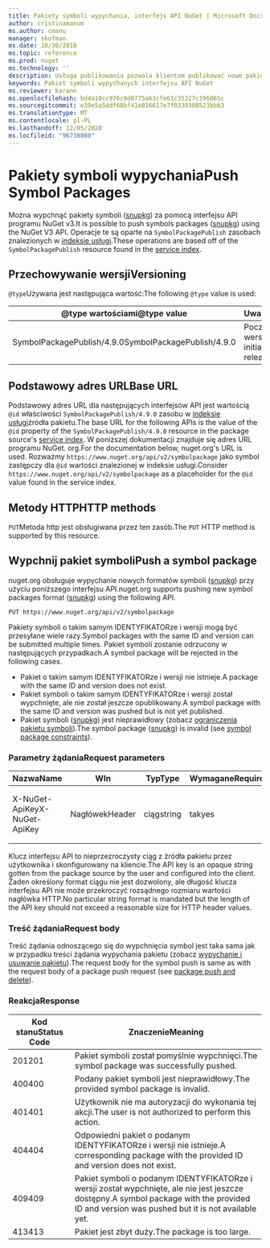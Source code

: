 ```yaml
---
title: Pakiety symboli wypychania, interfejs API NuGet | Microsoft Docs
author: cristinamanum
ms.author: cmanu
manager: skofman
ms.date: 10/30/2018
ms.topic: reference
ms.prod: nuget
ms.technology: ''
description: Usługa publikowania pozwala klientom publikować nowe pakiety symboli.
keywords: Pakiet symboli wypychanych interfejsu API NuGet
ms.reviewer: karann
ms.openlocfilehash: bd4a10cc976c9d0775a63cfe61c35327c196065c
ms.sourcegitcommit: e39e5a5ddf68bf41e816617e7f0339308523bbb3
ms.translationtype: MT
ms.contentlocale: pl-PL
ms.lasthandoff: 12/05/2020
ms.locfileid: "96738880"
---
```

# <a name="push-symbol-packages"></a><span data-ttu-id="18aa5-104">Pakiety symboli wypychania</span><span class="sxs-lookup"><span data-stu-id="18aa5-104">Push Symbol Packages</span></span>

<span data-ttu-id="18aa5-105">Można wypchnąć pakiety symboli ([snupkg](../create-packages/Symbol-Packages-snupkg.md)) za pomocą interfejsu API programu NuGet v3.</span><span class="sxs-lookup"><span data-stu-id="18aa5-105">It is possible to push symbols packages ([snupkg](../create-packages/Symbol-Packages-snupkg.md)) using the NuGet V3 API.</span></span>
<span data-ttu-id="18aa5-106">Operacje te są oparte na `SymbolPackagePublish` zasobach znalezionych w [indeksie usługi](service-index.md).</span><span class="sxs-lookup"><span data-stu-id="18aa5-106">These operations are based off of the `SymbolPackagePublish` resource found in the [service index](service-index.md).</span></span>

## <a name="versioning"></a><span data-ttu-id="18aa5-107">Przechowywanie wersji</span><span class="sxs-lookup"><span data-stu-id="18aa5-107">Versioning</span></span>

<span data-ttu-id="18aa5-108">`@type`Używana jest następująca wartość:</span><span class="sxs-lookup"><span data-stu-id="18aa5-108">The following `@type` value is used:</span></span>

<span data-ttu-id="18aa5-109">@type wartościami</span><span class="sxs-lookup"><span data-stu-id="18aa5-109">@type value</span></span>                 | <span data-ttu-id="18aa5-110">Uwagi</span><span class="sxs-lookup"><span data-stu-id="18aa5-110">Notes</span></span>
--------------------        | -----
<span data-ttu-id="18aa5-111">SymbolPackagePublish/4.9.0</span><span class="sxs-lookup"><span data-stu-id="18aa5-111">SymbolPackagePublish/4.9.0</span></span>  | <span data-ttu-id="18aa5-112">Początkowa wersja</span><span class="sxs-lookup"><span data-stu-id="18aa5-112">The initial release</span></span>

## <a name="base-url"></a><span data-ttu-id="18aa5-113">Podstawowy adres URL</span><span class="sxs-lookup"><span data-stu-id="18aa5-113">Base URL</span></span>

<span data-ttu-id="18aa5-114">Podstawowy adres URL dla następujących interfejsów API jest wartością `@id` właściwości `SymbolPackagePublish/4.9.0` zasobu w [indeksie usługi](service-index.md)źródła pakietu.</span><span class="sxs-lookup"><span data-stu-id="18aa5-114">The base URL for the following APIs is the value of the `@id` property of the `SymbolPackagePublish/4.9.0` resource in the package source's [service index](service-index.md).</span></span> <span data-ttu-id="18aa5-115">W poniższej dokumentacji znajduje się adres URL programu NuGet. org.</span><span class="sxs-lookup"><span data-stu-id="18aa5-115">For the documentation below, nuget.org's URL is used.</span></span> <span data-ttu-id="18aa5-116">Rozważmy `https://www.nuget.org/api/v2/symbolpackage` jako symbol zastępczy dla `@id` wartości znalezionej w indeksie usługi.</span><span class="sxs-lookup"><span data-stu-id="18aa5-116">Consider `https://www.nuget.org/api/v2/symbolpackage` as a placeholder for the `@id` value found in the service index.</span></span>

## <a name="http-methods"></a><span data-ttu-id="18aa5-117">Metody HTTP</span><span class="sxs-lookup"><span data-stu-id="18aa5-117">HTTP methods</span></span>

<span data-ttu-id="18aa5-118">`PUT`Metoda http jest obsługiwana przez ten zasób.</span><span class="sxs-lookup"><span data-stu-id="18aa5-118">The `PUT` HTTP method is supported by this resource.</span></span> 

## <a name="push-a-symbol-package"></a><span data-ttu-id="18aa5-119">Wypchnij pakiet symboli</span><span class="sxs-lookup"><span data-stu-id="18aa5-119">Push a symbol package</span></span>

<span data-ttu-id="18aa5-120">nuget.org obsługuje wypychanie nowych formatów symboli ([snupkg](../create-packages/Symbol-Packages-snupkg.md)) przy użyciu poniższego interfejsu API.</span><span class="sxs-lookup"><span data-stu-id="18aa5-120">nuget.org supports pushing new symbol packages format ([snupkg](../create-packages/Symbol-Packages-snupkg.md)) using the following API.</span></span> 

    PUT https://www.nuget.org/api/v2/symbolpackage

<span data-ttu-id="18aa5-121">Pakiety symboli o takim samym IDENTYFIKATORze i wersji mogą być przesyłane wiele razy.</span><span class="sxs-lookup"><span data-stu-id="18aa5-121">Symbol packages with the same ID and version can be submitted multiple times.</span></span> <span data-ttu-id="18aa5-122">Pakiet symboli zostanie odrzucony w następujących przypadkach.</span><span class="sxs-lookup"><span data-stu-id="18aa5-122">A symbol package will be rejected in the following cases.</span></span>
- <span data-ttu-id="18aa5-123">Pakiet o takim samym IDENTYFIKATORze i wersji nie istnieje.</span><span class="sxs-lookup"><span data-stu-id="18aa5-123">A package with the same ID and version does not exist.</span></span>
- <span data-ttu-id="18aa5-124">Pakiet symboli o takim samym IDENTYFIKATORze i wersji został wypchnięte, ale nie został jeszcze opublikowany.</span><span class="sxs-lookup"><span data-stu-id="18aa5-124">A symbol package with the same ID and version was pushed but is not yet published.</span></span>
- <span data-ttu-id="18aa5-125">Pakiet symboli ([snupkg](../create-packages/Symbol-Packages-snupkg.md)) jest nieprawidłowy (zobacz [ograniczenia pakietu symboli](../create-packages/Symbol-Packages-snupkg.md)).</span><span class="sxs-lookup"><span data-stu-id="18aa5-125">The symbol package ([snupkg](../create-packages/Symbol-Packages-snupkg.md)) is invalid (see [symbol package constraints](../create-packages/Symbol-Packages-snupkg.md)).</span></span>

### <a name="request-parameters"></a><span data-ttu-id="18aa5-126">Parametry żądania</span><span class="sxs-lookup"><span data-stu-id="18aa5-126">Request parameters</span></span>

<span data-ttu-id="18aa5-127">Nazwa</span><span class="sxs-lookup"><span data-stu-id="18aa5-127">Name</span></span>           | <span data-ttu-id="18aa5-128">W</span><span class="sxs-lookup"><span data-stu-id="18aa5-128">In</span></span>     | <span data-ttu-id="18aa5-129">Typ</span><span class="sxs-lookup"><span data-stu-id="18aa5-129">Type</span></span>   | <span data-ttu-id="18aa5-130">Wymagane</span><span class="sxs-lookup"><span data-stu-id="18aa5-130">Required</span></span> | <span data-ttu-id="18aa5-131">Uwagi</span><span class="sxs-lookup"><span data-stu-id="18aa5-131">Notes</span></span>
-------------- | ------ | ------ | -------- | -----
<span data-ttu-id="18aa5-132">X-NuGet-ApiKey</span><span class="sxs-lookup"><span data-stu-id="18aa5-132">X-NuGet-ApiKey</span></span> | <span data-ttu-id="18aa5-133">Nagłówek</span><span class="sxs-lookup"><span data-stu-id="18aa5-133">Header</span></span> | <span data-ttu-id="18aa5-134">ciąg</span><span class="sxs-lookup"><span data-stu-id="18aa5-134">string</span></span> | <span data-ttu-id="18aa5-135">tak</span><span class="sxs-lookup"><span data-stu-id="18aa5-135">yes</span></span>      | <span data-ttu-id="18aa5-136">Na przykład `X-NuGet-ApiKey: {USER_API_KEY}`</span><span class="sxs-lookup"><span data-stu-id="18aa5-136">For example, `X-NuGet-ApiKey: {USER_API_KEY}`</span></span>

<span data-ttu-id="18aa5-137">Klucz interfejsu API to nieprzezroczysty ciąg z źródła pakietu przez użytkownika i skonfigurowany na kliencie.</span><span class="sxs-lookup"><span data-stu-id="18aa5-137">The API key is an opaque string gotten from the package source by the user and configured into the client.</span></span> <span data-ttu-id="18aa5-138">Żaden określony format ciągu nie jest dozwolony, ale długość klucza interfejsu API nie może przekroczyć rozsądnego rozmiaru wartości nagłówka HTTP.</span><span class="sxs-lookup"><span data-stu-id="18aa5-138">No particular string format is mandated but the length of the API key should not exceed a reasonable size for HTTP header values.</span></span>

### <a name="request-body"></a><span data-ttu-id="18aa5-139">Treść żądania</span><span class="sxs-lookup"><span data-stu-id="18aa5-139">Request body</span></span>

<span data-ttu-id="18aa5-140">Treść żądania odnoszącego się do wypchnięcia symbol jest taka sama jak w przypadku treści żądania wypychania pakietu (zobacz [wypychanie i usuwanie pakietu](package-publish-resource.md)).</span><span class="sxs-lookup"><span data-stu-id="18aa5-140">The request body for the symbol push is same as with the request body of a package push request (see [package push and delete](package-publish-resource.md)).</span></span> 

### <a name="response"></a><span data-ttu-id="18aa5-141">Reakcja</span><span class="sxs-lookup"><span data-stu-id="18aa5-141">Response</span></span>

<span data-ttu-id="18aa5-142">Kod stanu</span><span class="sxs-lookup"><span data-stu-id="18aa5-142">Status Code</span></span> | <span data-ttu-id="18aa5-143">Znaczenie</span><span class="sxs-lookup"><span data-stu-id="18aa5-143">Meaning</span></span>
----------- | -------
<span data-ttu-id="18aa5-144">201</span><span class="sxs-lookup"><span data-stu-id="18aa5-144">201</span></span>         | <span data-ttu-id="18aa5-145">Pakiet symboli został pomyślnie wypchnięci.</span><span class="sxs-lookup"><span data-stu-id="18aa5-145">The symbol package was successfully pushed.</span></span>
<span data-ttu-id="18aa5-146">400</span><span class="sxs-lookup"><span data-stu-id="18aa5-146">400</span></span>         | <span data-ttu-id="18aa5-147">Podany pakiet symboli jest nieprawidłowy.</span><span class="sxs-lookup"><span data-stu-id="18aa5-147">The provided symbol package is invalid.</span></span>
<span data-ttu-id="18aa5-148">401</span><span class="sxs-lookup"><span data-stu-id="18aa5-148">401</span></span>         | <span data-ttu-id="18aa5-149">Użytkownik nie ma autoryzacji do wykonania tej akcji.</span><span class="sxs-lookup"><span data-stu-id="18aa5-149">The user is not authorized to perform this action.</span></span>
<span data-ttu-id="18aa5-150">404</span><span class="sxs-lookup"><span data-stu-id="18aa5-150">404</span></span>         | <span data-ttu-id="18aa5-151">Odpowiedni pakiet o podanym IDENTYFIKATORze i wersji nie istnieje.</span><span class="sxs-lookup"><span data-stu-id="18aa5-151">A corresponding package with the provided ID and version does not exist.</span></span>
<span data-ttu-id="18aa5-152">409</span><span class="sxs-lookup"><span data-stu-id="18aa5-152">409</span></span>         | <span data-ttu-id="18aa5-153">Pakiet symboli o podanym IDENTYFIKATORze i wersji został wypchnięte, ale nie jest jeszcze dostępny.</span><span class="sxs-lookup"><span data-stu-id="18aa5-153">A symbol package with the provided ID and version was pushed but it is not available yet.</span></span>
<span data-ttu-id="18aa5-154">413</span><span class="sxs-lookup"><span data-stu-id="18aa5-154">413</span></span>         | <span data-ttu-id="18aa5-155">Pakiet jest zbyt duży.</span><span class="sxs-lookup"><span data-stu-id="18aa5-155">The package is too large.</span></span>

